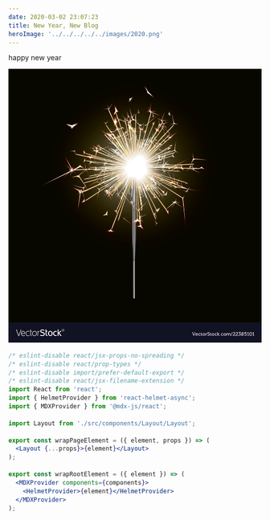 ```yaml
---
date: 2020-03-02 23:07:23
title: New Year, New Blog
heroImage: '../../../../../images/2020.png'
---
```


happy new year

![sparkler emitting sparks](./sparkler.jpg)

<Gist id="351738" data-testid="find-me" />

```jsx
/* eslint-disable react/jsx-props-no-spreading */
/* eslint-disable react/prop-types */
/* eslint-disable import/prefer-default-export */
/* eslint-disable react/jsx-filename-extension */
import React from 'react';
import { HelmetProvider } from 'react-helmet-async';
import { MDXProvider } from '@mdx-js/react';

import Layout from './src/components/Layout/Layout';

export const wrapPageElement = ({ element, props }) => (
  <Layout {...props}>{element}</Layout>
);

export const wrapRootElement = ({ element }) => (
  <MDXProvider components={components}>
    <HelmetProvider>{element}</HelmetProvider>
  </MDXProvider>
);
```
